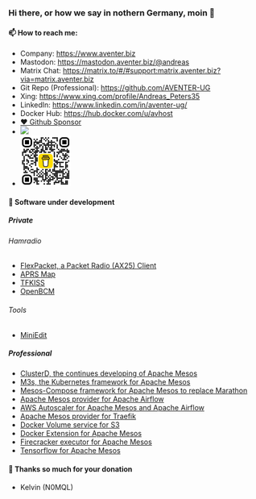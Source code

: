 ### Hi there, or how we say in nothern Germany, moin 👋

#### 📫 How to reach me:
  - Company: https://www.aventer.biz
  - Mastodon: https://mastodon.aventer.biz/@andreas  
  - Matrix Chat: https://matrix.to/#/#support:matrix.aventer.biz?via=matrix.aventer.biz
  - Git Repo (Professional): https://github.com/AVENTER-UG
  - Xing: https://www.xing.com/profile/Andreas_Peters35
  - LinkedIn: https://www.linkedin.com/in/aventer-ug/
  - Docker Hub: https://hub.docker.com/u/avhost
- [:heart: Github Sponsor](https://github.com/sponsors/andreaspeters)
- [![](https://www.paypalobjects.com/en_US/i/btn/btn_donateCC_LG.gif)](https://www.paypal.com/donate/?hosted_button_id=ZDB5ZSNJNK9XQ)
- <a href="https://buymeacoffee.com/hamradiotech">
  <img src="images/bmc_qr.png" width="100" alt="Buy me a coffee">
  </a>

#### 🔭 Software under development 

##### Private
###### Hamradio
- [FlexPacket, a Packet Radio (AX25) Client](https://github.com/andreaspeters/flexpacket)
- [APRS Map](https://github.com/andreaspeters/aprsmap)
- [TFKISS](https://github.com/andreaspeters/tfkiss)
- [OpenBCM](https://github.com/andreaspeters/openBCM)

###### Tools
- [MiniEdit](https://github.com/andreaspeters/miniedit)

##### Professional

- [ClusterD, the continues developing of Apache Mesos](https://github.com/m3scluster/clusterd)
- [M3s, the Kubernetes framework for Apache Mesos](https://github.com/m3scluster/m3s/)
- [Mesos-Compose framework for Apache Mesos to replace Marathon](https://github.com/m3scluster/compose/)
- [Apache Mesos provider for Apache Airflow](https://github.com/m3scluster/airflow-provider-mesos)
- [AWS Autoscaler for Apache Mesos and Apache Airflow](https://github.com/m3scluster/mesos-airflow-autoscaler-aws)
- [Apache Mesos provider for Traefik](https://github.com/m3scluster/traefik-mesos)
- [Docker Volume service for S3](https://github.com/AVENTER-UG/docker-volume-s3)
- [Docker Extension for Apache Mesos](https://github.com/AVENTER-UG/docker-mesos-extension)
- [Firecracker executor for Apache Mesos](https://github.com/AVENTER-UG/mesos-firecracker-executor)
- [Tensorflow for Apache Mesos](https://github.com/AVENTER-UG/tensorflow-mesos/)

#### 🙏 Thanks so much for your donation
-  Kelvin (N0MQL)

<!--
**andreaspeters/andreaspeters** is a ✨ _special_ ✨ repository because its `README.md` (this file) appears on your GitHub profile.

Here are some ideas to get you started:

- 🔭 I’m currently working on ...
- 🌱 I’m currently learning ...
- 👯 I’m looking to collaborate on ...
- 🤔 I’m looking for help with ...
- 💬 Ask me about ...
- 📫 How to reach me: ...
- 😄 Pronouns: ...
- ⚡ Fun fact: ...
-->
